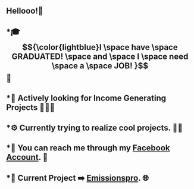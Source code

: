 ## Hellooo!👋

## *🎓 	$${\color{lightblue}I \space have \space GRADUATED! \space and \space I \space need \space a \space JOB! }$$ 💖
## *📆  Actively looking for Income Generating Projects 🧑🏻‍💻
## *⚙️  Currently trying to realize cool projects. 🤞🏻
## *📱  You can reach me through my [Facebook Account](https://www.facebook.com/AdoboDaisuki/). 💬
## *🚧  Current Project ➡️ [Emissionspro](https://www.emissionspro.com.au). 🌐

